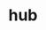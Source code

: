 ---
templateKey: album
title: hub
images:
    - image: ../../images/hub/one.jpg
    - image: ../../images/hub/two.jpg
    - image: ../../images/hub/three.jpg
    - image: ../../images/hub/four.jpg
---